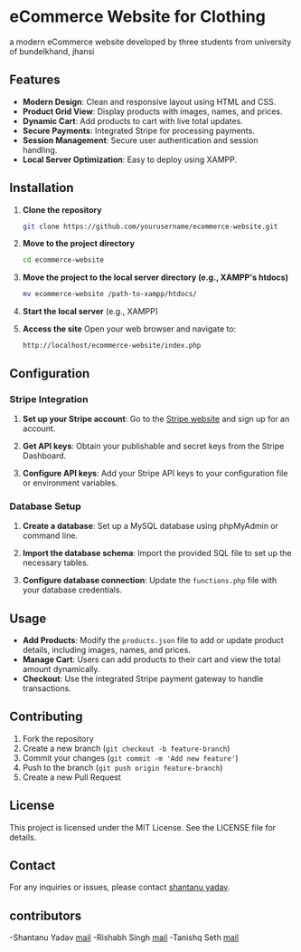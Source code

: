 # eCommerce Website for Clothing

a modern eCommerce website developed by three students from university of bundelkhand, jhansi

## Features

- **Modern Design**: Clean and responsive layout using HTML and CSS.
- **Product Grid View**: Display products with images, names, and prices.
- **Dynamic Cart**: Add products to cart with live total updates.
- **Secure Payments**: Integrated Stripe for processing payments.
- **Session Management**: Secure user authentication and session handling.
- **Local Server Optimization**: Easy to deploy using XAMPP.

## Installation

1. **Clone the repository**
    ```bash
    git clone https://github.com/yourusername/ecommerce-website.git
    ```

2. **Move to the project directory**
    ```bash
    cd ecommerce-website
    ```

3. **Move the project to the local server directory (e.g., XAMPP's htdocs)**
    ```bash
    mv ecommerce-website /path-to-xampp/htdocs/
    ```

4. **Start the local server** (e.g., XAMPP)

5. **Access the site**
    Open your web browser and navigate to:
    ```
    http://localhost/ecommerce-website/index.php
    ```

## Configuration

### Stripe Integration

1. **Set up your Stripe account**: Go to the [Stripe website](https://stripe.com/) and sign up for an account.

2. **Get API keys**: Obtain your publishable and secret keys from the Stripe Dashboard.

3. **Configure API keys**: Add your Stripe API keys to your configuration file or environment variables.

### Database Setup

1. **Create a database**: Set up a MySQL database using phpMyAdmin or command line.

2. **Import the database schema**: Import the provided SQL file to set up the necessary tables.

3. **Configure database connection**: Update the `functions.php` file with your database credentials.

## Usage

- **Add Products**: Modify the `products.json` file to add or update product details, including images, names, and prices.
- **Manage Cart**: Users can add products to their cart and view the total amount dynamically.
- **Checkout**: Use the integrated Stripe payment gateway to handle transactions.

## Contributing

1. Fork the repository
2. Create a new branch (`git checkout -b feature-branch`)
3. Commit your changes (`git commit -m 'Add new feature'`)
4. Push to the branch (`git push origin feature-branch`)
5. Create a new Pull Request

## License

This project is licensed under the MIT License. See the LICENSE file for details.

## Contact

For any inquiries or issues, please contact [shantanu yadav](mailto:shantanuyadav@protonmail.ch).

## contributors

-Shantanu Yadav [mail](mailto:shantanuyadav@protonmail.ch)
-Rishabh Singh [mail](mailto:ayushsingh91200@gmail.com)
-Tanishq Seth [mail](mailto:tanishqseth772@gmail.com)

